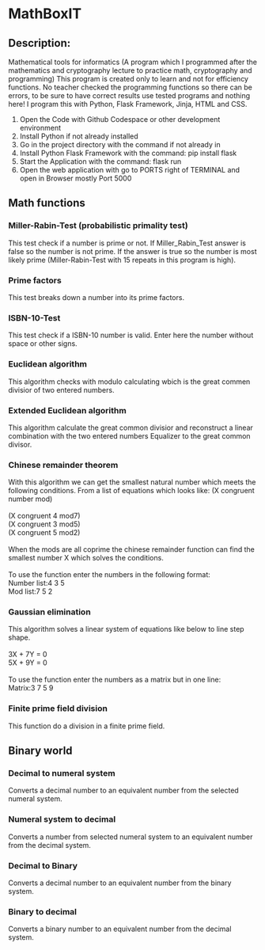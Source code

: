 # MathBoxIT

## Description:
Mathematical tools for informatics (A program which I programmed after the mathematics and cryptography lecture to practice math, cryptography and
programming) This program is created only to learn and not for efficiency functions. No teacher checked the programming functions so there
can be errors, to be sure to have correct results use tested programs and nothing here! I program this with Python, Flask Framework, Jinja, HTML and CSS. 


1. Open the Code with Github Codespace or other development
   environment
2. Install Python if not already installed
3. Go in the project directory with the command if not already in
4. Install Python Flask Framework with the command: pip install
   flask
5. Start the Application with the command: flask run
8. Open the web application with go to PORTS right of TERMINAL
   and open in Browser mostly Port 5000

## Math functions

### Miller-Rabin-Test (probabilistic primality test)
This test check if a number is prime or not. If Miller_Rabin_Test answer is false so the number is not prime. If the answer is true so the number is most
likely prime (Miller-Rabin-Test with 15 repeats in this program is high). 

### Prime factors
This test breaks down a number into its prime factors. 

### ISBN-10-Test 
This test check if a ISBN-10 number is valid. Enter here the number without space or other signs.

### Euclidean algorithm 
This algorithm checks with modulo calculating wbich is the great commen divisior of two entered numbers.

### Extended Euclidean algorithm
This algorithm calculate the great common divisior and reconstruct a linear combination with the two entered numbers Equalizer to the great common divisor.

### Chinese remainder theorem 
With this algorithm we can get the smallest natural number which meets the following conditions. From a list of equations which looks like:
(X congruent number mod)
<br>
<br>
(X congruent 4 mod7)
<br>
(X congruent 3 mod5)
<br>
(X congruent 5 mod2)
<br>
<br>
When the mods are all coprime the chinese remainder function can find the smallest number X which solves the conditions.
<br>
<br>
To use the function enter the numbers in the following format:
<br>
Number list:4 3 5
<br>
Mod list:7 5 2

### Gaussian elimination
This algorithm solves a linear system of equations like below to line step shape.
<br>
<br>
3X + 7Y = 0
<br>
5X + 9Y = 0
<br>
<br>
To use the function enter the numbers as a matrix but in one line:
<br> 
Matrix:3 7 5 9

### Finite prime field division
This function do a division in a finite prime field. 



## Binary world

### Decimal to numeral system 
Converts a decimal number to an equivalent number from the selected numeral system.

### Numeral system to decimal 
Converts a number from selected numeral system to an equivalent number from the decimal system.

### Decimal to Binary 
Converts a decimal number to an equivalent number from the binary system.

### Binary to decimal
Converts a binary number to an equivalent number from the decimal system.
